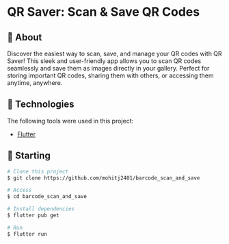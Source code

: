 # QR Saver: Scan & Save QR Codes

## :dart: About ##

Discover the easiest way to scan, save, and manage your QR codes with QR Saver! This sleek and user-friendly app allows you to scan QR codes seamlessly and save them as images directly in your gallery. Perfect for storing important QR codes, sharing them with others, or accessing them anytime, anywhere.


## :rocket: Technologies ##

The following tools were used in this project:

- [Flutter](https://flutter.dev/)


## :checkered_flag: Starting ##

```bash
# Clone this project
$ git clone https://github.com/mohitj2401/barcode_scan_and_save

# Access
$ cd barcode_scan_and_save

# Install dependencies
$ flutter pub get

# Run
$ flutter run
